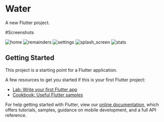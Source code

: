 # Water

A new Flutter project.

#Screenshots

![home](https://user-images.githubusercontent.com/59141533/84300282-b5eab980-ab6f-11ea-8213-9733c7bf5f0b.jpeg)
![remainders](https://user-images.githubusercontent.com/59141533/84300287-b7b47d00-ab6f-11ea-8547-ca6d1e2a2a4f.jpeg)
![settings](https://user-images.githubusercontent.com/59141533/84300288-b84d1380-ab6f-11ea-926f-47ea945385c8.jpeg)
![splash_screen](https://user-images.githubusercontent.com/59141533/84300291-b8e5aa00-ab6f-11ea-994d-96cd0447958e.jpeg)
![stats](https://user-images.githubusercontent.com/59141533/84300293-b97e4080-ab6f-11ea-9e18-ea0d68c54389.jpeg)


## Getting Started

This project is a starting point for a Flutter application.

A few resources to get you started if this is your first Flutter project:

- [Lab: Write your first Flutter app](https://flutter.dev/docs/get-started/codelab)
- [Cookbook: Useful Flutter samples](https://flutter.dev/docs/cookbook)

For help getting started with Flutter, view our
[online documentation](https://flutter.dev/docs), which offers tutorials,
samples, guidance on mobile development, and a full API reference.
